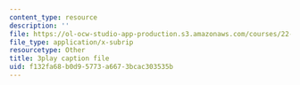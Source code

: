 ```yaml
---
content_type: resource
description: ''
file: https://ol-ocw-studio-app-production.s3.amazonaws.com/courses/22-01-introduction-to-nuclear-engineering-and-ionizing-radiation-fall-2016/f132fa68b0d95773a6673bcac303535b_G8LHGY3i01Q.vtt
file_type: application/x-subrip
resourcetype: Other
title: 3play caption file
uid: f132fa68-b0d9-5773-a667-3bcac303535b
---
```

